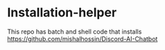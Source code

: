# Installation-helper
This repo has batch and shell code that installs https://github.com/mishalhossin/Discord-AI-Chatbot
